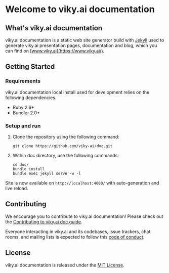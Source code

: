 # Welcome to viky.ai documentation


## What's viky.ai documentation


viky.ai documentation is a static web site generator build with [Jekyll](https://jekyllrb.com/) used to generate viky.ai presentation pages, documentation and blog, which you can find on [www.viky.ai](https://www.viky.ai/).


## Getting Started

### Requirements

viky.ai documentation local install used for development relies on the following dependencies.

* Ruby 2.6+
* Bundler 2.0+

### Setup and run

1. Clone the repository using the following command:
   ```
   git clone https://github.com/viky-ai/doc.git
   ```

2. Within doc directory, use the following commands:
   ```
   cd doc/
   bundle install
   bundle exec jekyll serve -w -l
   ```

Site is now available on `http://localhost:4000/` with auto-generation and live reload.


## Contributing

We encourage you to contribute to viky.ai documentation! Please check out the [Contributing to viky.ai doc guide](CONTRIBUTING.md).

Everyone interacting in viky.ai and its codebases, issue trackers, chat rooms, and mailing lists is expected to follow this [code of conduct](CODE_OF_CONDUCT.md).

## License

viky.ai documentation is released under the [MIT License](LICENCE.txt).

